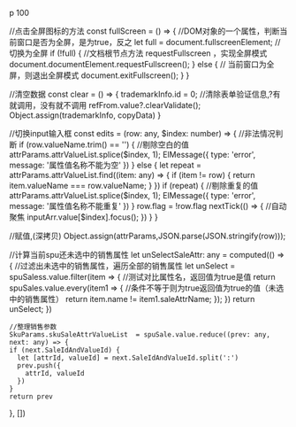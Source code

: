 p 100

//点击全屏图标的方法
const fullScreen = () => {
//DOM对象的一个属性，判断当前窗口是否为全屏，是为true，反之
let full = document.fullscreenElement;
//切换为全屏
if (!full) {
//文档根节点方法 requestFullscreen ，实现全屏模式
document.documentElement.requestFullscreen();
} else {
// 当前窗口为全屏，则退出全屏模式
document.exitFullscreen();
}
}

//清空数据
const clear = () => {
trademarkInfo.id = 0;
//清除表单验证信息,?有就调用，没有就不调用
refFrom.value?.clearValidate();
Object.assign(trademarkInfo, copyData)
}

//切换input输入框
const edits = (row: any, $index: number) => {
  //非法情况判断
  if (row.valueName.trim() == '') {
    //剔除空白的值
    attrParams.attrValueList.splice($index, 1);
ElMessage({
type: 'error',
message: '属性值名称不能为空'
})
} else {
let repeat = attrParams.attrValueList.find((item: any) => {
if (item != row) {
return item.valueName === row.valueName;
}
})
if (repeat) {
//剔除重复的值
attrParams.attrValueList.splice($index, 1);
      ElMessage({
        type: 'error',
        message: '属性值名称不能重复'
      })
    }
    row.flag = !row.flag
    nextTick(() => {
      //自动聚焦
      inputArr.value[$index].focus();
})
}
}

//赋值,(深拷贝)
Object.assign(attrParams,JSON.parse(JSON.stringify(row)));


//计算当前spu还未选中的销售属性
let unSelectSaleAttr: any = computed(() => {
  //过滤出未选中的销售属性，遍历全部的销售属性
  let unSelect = spuSaless.value.filter(item => {
    //测试对比属性名，返回值为true是值
    return spuSales.value.every(item1 => {
      //条件不等于则为true返回值为true的值（未选中的销售属性）
      return item.name != item1.saleAttrName;
    });
  })
  return unSelect;
})


    //整理销售参数
    SkuParams.skuSaleAttrValueList  = spuSale.value.reduce((prev: any, next: any) => {
    if (next.SaleIdAndValueId) {
      let [attrId, valueId] = next.SaleIdAndValueId.split(':')
      prev.push({
        attrId, valueId
      })
    }
    return prev
  }, [])